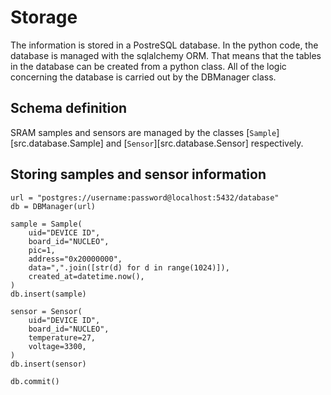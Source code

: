 # Storage

The information is stored in a PostreSQL database. In the python code, the database is managed with the sqlalchemy ORM. That means that the tables in the database can be created from a python class. All of the logic concerning the database is carried out by the DBManager class.

## Schema definition

SRAM samples and sensors are managed by the classes [`Sample`][src.database.Sample] and [`Sensor`][src.database.Sensor] respectively.

## Storing samples and sensor information

```{.py3 title="Example of storing a sample and sensor"}
url = "postgres://username:password@localhost:5432/database"
db = DBManager(url)

sample = Sample(
    uid="DEVICE ID",
    board_id="NUCLEO",
    pic=1,
    address="0x20000000",
    data=",".join([str(d) for d in range(1024)]),
    created_at=datetime.now(),
)
db.insert(sample)

sensor = Sensor(
    uid="DEVICE ID",
    board_id="NUCLEO",
    temperature=27,
    voltage=3300,
)
db.insert(sensor)

db.commit()
```
